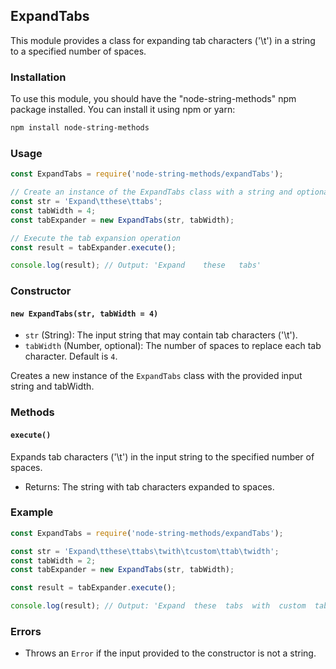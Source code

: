 ## ExpandTabs

This module provides a class for expanding tab characters ('\t') in a string to a specified number of spaces.

### Installation

To use this module, you should have the "node-string-methods" npm package installed. You can install it using npm or yarn:

```bash
npm install node-string-methods
```

### Usage

```javascript
const ExpandTabs = require('node-string-methods/expandTabs');

// Create an instance of the ExpandTabs class with a string and optional tabWidth
const str = 'Expand\tthese\ttabs';
const tabWidth = 4;
const tabExpander = new ExpandTabs(str, tabWidth);

// Execute the tab expansion operation
const result = tabExpander.execute();

console.log(result); // Output: 'Expand    these   tabs'
```

### Constructor

#### `new ExpandTabs(str, tabWidth = 4)`

- `str` (String): The input string that may contain tab characters ('\t').
- `tabWidth` (Number, optional): The number of spaces to replace each tab character. Default is `4`.

Creates a new instance of the `ExpandTabs` class with the provided input string and tabWidth.

### Methods

#### `execute()`

Expands tab characters ('\t') in the input string to the specified number of spaces.

- Returns: The string with tab characters expanded to spaces.

### Example

```javascript
const ExpandTabs = require('node-string-methods/expandTabs');

const str = 'Expand\tthese\ttabs\twith\tcustom\ttab\twidth';
const tabWidth = 2;
const tabExpander = new ExpandTabs(str, tabWidth);

const result = tabExpander.execute();

console.log(result); // Output: 'Expand  these  tabs  with  custom  tab  width'
```

### Errors

- Throws an `Error` if the input provided to the constructor is not a string.
